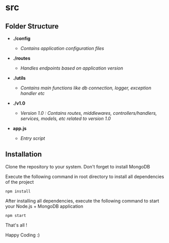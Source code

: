 # src

## Folder Structure

- **./config**
    - *Contains application configuration files*

- **./routes**
    - *Handles endpoints based on application version*

- **./utils**
    - *Contains main functions like db connection, logger, exception handler etc*

- **./v1.0**
    - *Version 1.0 : Contains routes, middlewares, controllers/handlers, services, models, etc related to version 1.0*

- **app.js**
    - *Entry script*

## Installation

Clone the repository to your system. Don't forget to install MongoDB

Execute the following command in root directory to install all dependencies of the project

```
npm install
```

After installing all dependencies, execute the following command to start your Node.js + MongoDB application

```
npm start
```

That's all !

Happy Coding :)